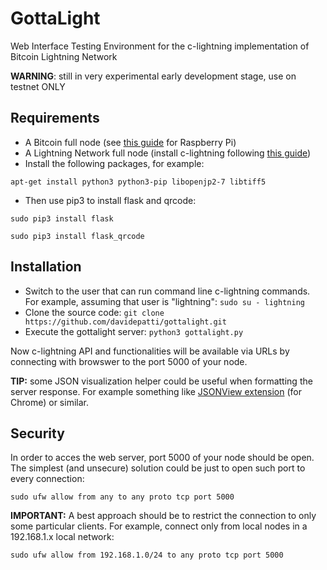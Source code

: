 # GottaLight

Web Interface Testing Environment for the c-lightning implementation of Bitcoin Lightning Network 

**WARNING**: still in very experimental early development stage, use on testnet ONLY

## Requirements
* A Bitcoin full node (see [this guide](https://medium.com/@meeDamian/bitcoin-full-node-on-rbp3-revised-88bb7c8ef1d1) for Raspberry Pi)
* A Lightning Network full node (install c-lightning following [this guide](https://medium.com/@meeDamian/c-lightning-node-on-rbp3-b950660fb835))
* Install the following packages, for example:

`apt-get install python3 python3-pip libopenjp2-7 libtiff5`

* Then use pip3 to install flask and qrcode:

`sudo pip3 install flask`

`sudo pip3 install flask_qrcode`

## Installation

* Switch to the user that can run command line c-lightning commands. For example, assuming that user is "lightning":
`sudo su - lightning`
* Clone the source code:
`git clone https://github.com/davidepatti/gottalight.git`
* Execute the gottalight server:
`python3 gottalight.py` 

Now c-lightning API and functionalities will be available via URLs by connecting with browswer to the port 5000 of your node.

**TIP:** some JSON visualization helper could be useful when formatting the server response. For example something like [JSONView extension](https://chrome.google.com/webstore/detail/jsonview/chklaanhfefbnpoihckbnefhakgolnmc) (for Chrome) or similar.

## Security

In order to acces the web server, port 5000 of your node should be open.
The simplest (and unsecure) solution could be just to open such port to every connection:

`sudo ufw allow from any to any proto tcp port 5000`

**IMPORTANT:** A best approach should be to restrict the connection to only some particular clients.
For example, connect only from local nodes in a 192.168.1.x local network:

`sudo ufw allow from 192.168.1.0/24 to any proto tcp port 5000`
